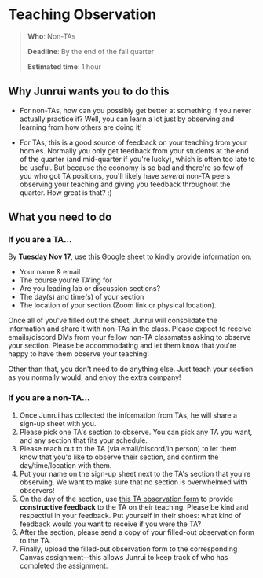 # Teaching Observation

> **Who**: Non-TAs
>
> **Deadline**: By the end of the fall quarter
>
> **Estimated time**: 1 hour

## Why Junrui wants you to do this
- For non-TAs, how can you possibly get better at something if you never actually practice it? Well, you can learn a lot just by observing and learning from how others are doing it!

- For TAs, this is a good source of feedback on your teaching from your homies. Normally you only get feedback from your students at the end of the quarter (and mid-quarter if you're lucky), which is often too late to be useful. But because the economy is so bad and there're so few of you who got TA positions, you'll likely have *several* non-TA peers observing your teaching and giving you feedback throughout the quarter. How great is that? :)


## What you need to do

### If you are a TA...

By **Tuesday Nov 17**, use [this Google sheet](https://tinyurl.com/ta-obs) to kindly provide information on:
- Your name & email
- The course you're TA'ing for
- Are you leading lab or discussion sections?
- The day(s) and time(s) of your section
- The location of your section (Zoom link or physical location).

Once all of you've filled out the sheet, Junrui will consolidate the information and share it with non-TAs in the class. Please expect to receive emails/discord DMs from your fellow non-TA classmates asking to observe your section. Please be accommodating and let them know that you're happy to have them observe your teaching!

Other than that, you don't need to do anything else. Just teach your section as you normally would, and enjoy the extra company!

### If you are a non-TA...

1. Once Junrui has collected the information from TAs, he will share a sign-up sheet with you.
2. Please pick one TA's section to observe. You can pick any TA you want, and any section that fits your schedule.
3. Please reach out to the TA (via email/discord/in person) to let them know that you'd like to observe their section, and confirm the day/time/location with them.
4. Put your name on the sign-up sheet next to the TA's section that you're observing. We want to make sure that no section is overwhelmed with observers!
5. On the day of the section, use [this TA observation form](https://drive.google.com/file/d/1d0IeOFE5Soyo-q8JPV8hFvtKkg9OkgjN/view?usp=sharing) to provide **constructive feedback** to the TA on their teaching. Please be kind and respectful in your feedback. Put yourself in their shoes: what kind of feedback would you want to receive if you were the TA?
6. After the section, please send a copy of your filled-out observation form to the TA.
7. Finally, upload the filled-out observation form to the corresponding Canvas assignment--this allows Junrui to keep track of who has completed the assignment.
